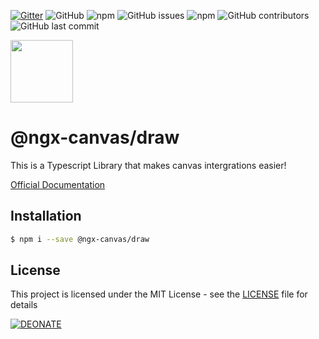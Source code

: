 [![Gitter](https://badges.gitter.im/ngx-canvas/draw.svg)](https://gitter.im/ngx-canvas/draw?utm_source=badge&utm_medium=badge&utm_campaign=pr-badge) ![GitHub](https://img.shields.io/github/license/ngx-canvas/draw) ![npm](https://img.shields.io/npm/dm/@ngx-canvas/draw) ![GitHub issues](https://img.shields.io/github/issues-raw/ngx-canvas/draw) ![npm](https://img.shields.io/npm/v/@ngx-canvas/draw) ![GitHub contributors](https://img.shields.io/github/contributors/ngx-canvas/draw) ![GitHub last commit](https://img.shields.io/github/last-commit/ngx-canvas/draw)

<img src='https://raw.githubusercontent.com/ngx-canvas/draw/master/projects/demo/src/assets/icon.png' width='100'>

# @ngx-canvas/draw

This is a Typescript Library that makes canvas intergrations easier!

[Official Documentation](https://ngxcanvas.com/docs/draw)

## Installation

```sh
$ npm i --save @ngx-canvas/draw
```

## License

This project is licensed under the MIT License - see the [LICENSE](LICENSE) file for details

[![DEONATE](https://raw.githubusercontent.com/ngx-canvas/draw/master/projects/demo/src/assets/donate.png)](https://www.paypal.com/cgi-bin/webscr?cmd=_s-xclick&hosted_button_id=ZVDGBQ9HJCE4Y&source=url)